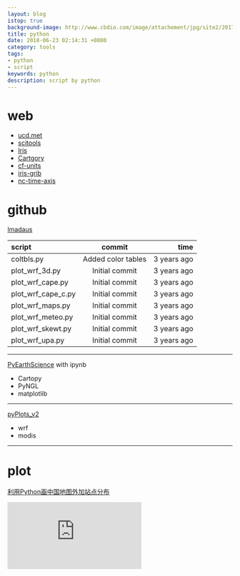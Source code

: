 ```yaml
---
layout: blog
istop: true
background-image: http://www.cbdio.com/image/attachement/jpg/site2/20170810/f04da2247c301af63d0815.jpg
title: python
date: 2018-06-23 02:14:31 +0800
category: tools
tags: 
- python
- script
keywords: python
description: script by python
---
```

# web
* [ucd.met](https://maths.ucd.ie/met/msc/SummerProjects/)   
* [scitools](https://scitools.org.uk/)   
* [Iris](https://scitools.org.uk/iris/docs/latest/)   
* [Cartgory](https://scitools.org.uk/cartopy/docs/latest/)   
* [cf-units](https://scitools.org.uk/cf-units/docs/latest/)   
* [iris-grib](https://iris-grib.readthedocs.io/en/latest/)   
* [nc-time-axis](https://github.com/SciTools/nc-time-axis)   

# github

[lmadaus](https://github.com/lmadaus/old_wrf_plotting_scripts)

script| commit|time|
:--------|:-------:|-------:|
coltbls.py|Added color tables|3 years ago|
plot_wrf_3d.py|	Initial commit|3 years ago|
plot_wrf_cape.py  |Initial commit|3 years ago|
plot_wrf_cape_c.py|Initial commit|3 years ago|
plot_wrf_maps.py |Initial commit|3 years ago|
plot_wrf_meteo.py|Initial commit|3 years ago|
plot_wrf_skewt.py|Initial commit|3 years ago|
plot_wrf_upa.py	|Initial commit	|3 years ago|

----

[PyEarthScience](https://github.com/xigrug/PyEarthScience/tree/master/Visualization) with ipynb
* Cartopy
* PyNGL
* matplotlib

----
[pyPlots_v2](https://github.com/xigrug/pyPlots_v2)
* wrf
* modis

----
# plot

[利用Python画中国地图外加站点分布](http://bbs.06climate.com/forum.php?mod=viewthread&tid=51427)

![图片](http://bbs.06climate.com/forum.php?mod=attachment&aid=NjI5MTV8YTE5MmEyYTl8MTUyOTkwNTcyOXw2MjUxfDUxNDI3&noupdate=yes)
